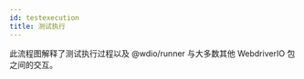 ```yaml
---
id: testexecution
title: 测试执行
---
```

此流程图解释了测试执行过程以及 @wdio/runner 与大多数其他 WebdriverIO 包之间的交互。

<CreateFlowcharts id='testexecution' />